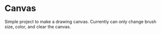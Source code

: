 # Canvas
Simple project to make a drawing canvas. Currently can only change brush size, color, and clear the canvas.

